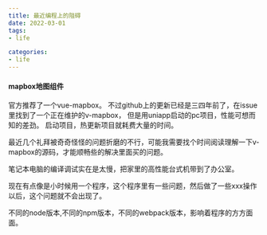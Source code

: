 ```yaml
---
title: 最近编程上的阻碍
date: 2022-03-01
tags:
- life

categories:
- life
---
```


#### mapbox地图组件
官方推荐了一个vue-mapbox。
不过github上的更新已经是三四年前了，在issue里找到了一个正在维护的v-mapbox，
但是用uniapp启动的pc项目，性能可想而知的差劲。
启动项目，热更新项目就耗费大量的时间。

最近几个礼拜被奇奇怪怪的问题折磨的不行，可能我需要找个时间阅读理解一下v-mapbox的源码，才能顺畅些的解决里面买的问题。

笔记本电脑的编译调试实在是太慢，把家里的高性能台式机带到了办公室。

现在有点像是小时候用一个程序，这个程序里有一些问题，然后做了一些xxx操作以后，这个问题就不会出现了。

不同的node版本,不同的npm版本，不同的webpack版本，影响着程序的方方面面。
